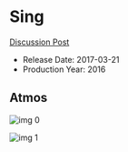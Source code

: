 # Sing

[Discussion Post](https://www.avsforum.com/threads/bass-eq-for-filtered-movies.2995212/post-57024634)

* Release Date: 2017-03-21
* Production Year: 2016

## Atmos

![img 0](https://i.imgur.com/6XQKYAK.jpg)

![img 1](https://i.imgur.com/PXLjJEX.jpg)

